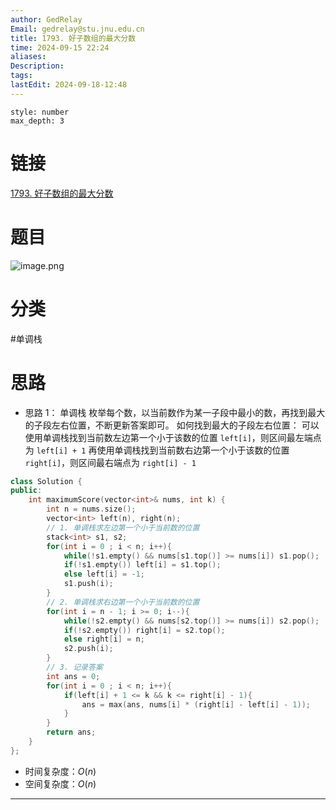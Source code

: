 ```yaml
---
author: GedRelay
Email: gedrelay@stu.jnu.edu.cn
title: 1793. 好子数组的最大分数
time: 2024-09-15 22:24
aliases: 
Description: 
tags: 
lastEdit: 2024-09-18-12:48
---
```


```toc
style: number
max_depth: 3
```

# 链接
[1793. 好子数组的最大分数](https://leetcode.cn/problems/maximum-score-of-a-good-subarray/) 

# 题目
![image.png](https://ged-pic-bed.oss-cn-guangzhou.aliyuncs.com/img/202409152225141.png)


# 分类
#单调栈 

# 思路
- 思路 1：
单调栈
枚举每个数，以当前数作为某一子段中最小的数，再找到最大的子段左右位置，不断更新答案即可。
如何找到最大的子段左右位置：
可以使用单调栈找到当前数左边第一个小于该数的位置 `left[i]`，则区间最左端点为 `left[i] + 1` 
再使用单调栈找到当前数右边第一个小于该数的位置 `right[i]`，则区间最右端点为 `right[i] - 1`  


```cpp
class Solution {
public:
    int maximumScore(vector<int>& nums, int k) {
        int n = nums.size();
        vector<int> left(n), right(n);
        // 1. 单调栈求左边第一个小于当前数的位置
        stack<int> s1, s2;
        for(int i = 0 ; i < n; i++){
            while(!s1.empty() && nums[s1.top()] >= nums[i]) s1.pop();
            if(!s1.empty()) left[i] = s1.top();
            else left[i] = -1;
            s1.push(i);
        }
        // 2. 单调栈求右边第一个小于当前数的位置
        for(int i = n - 1; i >= 0; i--){
            while(!s2.empty() && nums[s2.top()] >= nums[i]) s2.pop();
            if(!s2.empty()) right[i] = s2.top();
            else right[i] = n;
            s2.push(i);
        }
        // 3. 记录答案
        int ans = 0;
        for(int i = 0 ; i < n; i++){
            if(left[i] + 1 <= k && k <= right[i] - 1){
                ans = max(ans, nums[i] * (right[i] - left[i] - 1));
            }
        }
        return ans;
    }
};
```


- 时间复杂度：${O\left( n \right)  }$ 
- 空间复杂度：${O\left( n \right)  }$ 


---

